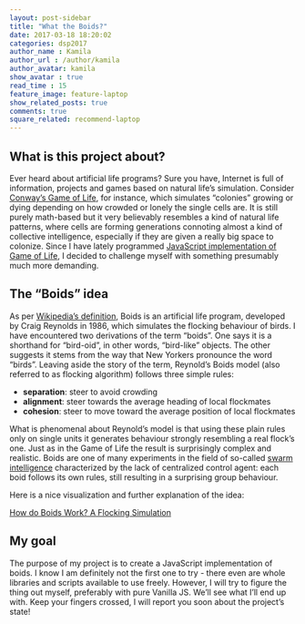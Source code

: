 ```yaml
---
layout: post-sidebar
title: "What the Boids?"
date: 2017-03-18 18:20:02
categories: dsp2017
author_name : Kamila
author_url : /author/kamila
author_avatar: kamila
show_avatar : true
read_time : 15
feature_image: feature-laptop
show_related_posts: true
comments: true
square_related: recommend-laptop
---
```

## What is this project about?

Ever heard about artificial life programs? Sure you have, Internet is full of information, projects and games based on natural life’s simulation. Consider [Conway’s Game of Life](https://en.wikipedia.org/wiki/Conway%27s_Game_of_Life), for instance, which simulates “colonies” growing or dying depending on how crowded or lonely the single cells are. It is still purely math-based but it very believably resembles a kind of natural life patterns, where cells are forming generations connoting almost a kind of collective intelligence, especially if they are given a really big space to colonize. Since I have lately programmed [JavaScript implementation of Game of Life](https://ka1130.github.io/Game-of-Life/src/), I decided to challenge myself with something presumably much more demanding.

## The “Boids” idea

As per [Wikipedia’s definition](https://en.wikipedia.org/wiki/Boids), Boids is an artificial life program, developed by Craig Reynolds in 1986, which simulates the flocking behaviour of birds. I have encountered two derivations of the term “boids”. One says it is a shorthand for “bird-oid”, in other words, “bird-like” objects. The other suggests it stems from the way that New Yorkers pronounce the word “birds”. Leaving aside the story of the term, Reynold’s Boids model (also referred to as flocking algorithm) follows three simple rules:

+ **separation**: steer to avoid crowding
+ **alignment**: steer towards the average heading of local flockmates
+ **cohesion**: steer to move toward the average position of local flockmates

What is phenomenal about Reynold’s model is that using these plain rules only on single units it generates behaviour strongly resembling a real flock’s one. Just as in the Game of Life the result is surprisingly complex and realistic. Boids are one of many experiments in the field of so-called [swarm intelligence](https://en.wikipedia.org/wiki/Swarm_intelligence) characterized by the lack of centralized control agent: each boid follows its own rules, still resulting in a surprising group behaviour.

Here is a nice visualization and further explanation of the idea:

[How do Boids Work? A Flocking Simulation](https://www.youtube.com/watch?v=QbUPfMXXQIY&t=36s)

## My goal

The purpose of my project is to create a JavaScript implementation of boids. I know I am definitely not the first one to try - there even are whole libraries and scripts available to use freely. However, I will try to figure the thing out myself, preferably with pure Vanilla JS. We’ll see what I’ll end up with. Keep your fingers crossed, I will report you soon about the project’s state!